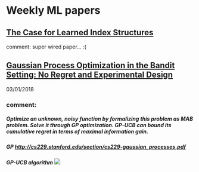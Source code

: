 # Weekly ML papers
## [The Case for Learned Index Structures](https://arxiv.org/pdf/1712.01208.pdf)
comment: super wired paper... :(

## [Gaussian Process Optimization in the Bandit Setting: No Regret and Experimental Design](https://arxiv.org/pdf/0912.3995.pdf) 
03/01/2018
### comment:
##### Optimize an unknown, noisy function by formalizing this problem as MAB problem. Solve it through GP optimization. GP-UCB can bound its cumulative regret in terms of maximal information gain. 
##### GP http://cs229.stanford.edu/section/cs229-gaussian_processes.pdf
##### GP-UCB algorithm ![](https://github.com/yanyangbaobeiIsEmma/WeeklyMLpapers/blob/master/GP-UCB.PNG)




